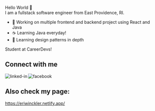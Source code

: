 Hello World 👋<br>
I am a fullstack software engineer from East Providence, RI.
- 🔭 Working on multiple frontend and backend project using React and Java
- ☕ Learning Java everyday!
- 🌱 Learning design patterns in depth

Student at CareerDevs!
<br>

## Connect with me

[<img align="left" alt="linked-in" src="https://img.shields.io/badge/linkedin-%230077B5.svg?&style=for-the-badge&logo=linkedin&logoColor=white" />](https://www.linkedin.com/in/eridan-winckler-449798169/)

[<img align="left" alt="facebook" src="https://img.shields.io/badge/instagram-bc2a8d.svg?&style=for-the-badge&logo=instagram&logoColor=white" />](https://www.instagram.com/efwinckler/)

<br>

## Also check my page:

https://eriwinckler.netlify.app/
